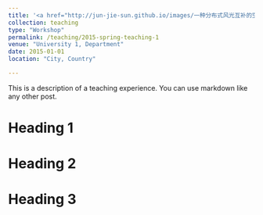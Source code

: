 ```yaml
---
title: '<a href="http://jun-jie-sun.github.io/images/一种分布式风光互补的空气净化装置.png" style="color: teal;">1. A Distributed Air Purification Device with Wind-Solar Hybrid Power Supply </a>'
collection: teaching
type: "Workshop"
permalink: /teaching/2015-spring-teaching-1
venue: "University 1, Department"
date: 2015-01-01
location: "City, Country"

---
```


This is a description of a teaching experience. You can use markdown like any other post.

Heading 1
======

Heading 2
======

Heading 3
======
